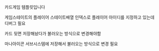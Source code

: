카드게임 템플릿입니다

게임스테이트의 플레이어 스테이트배열 인덱스로 플레이어 아이디를 지정하고 있는데 디버그 필요

카드 뒷면 저장해놨다가 불러오는 방식으로 변경해야함

마나아이콘 서브시스템에 저장해서 불러오는 방식으로 변경 필요